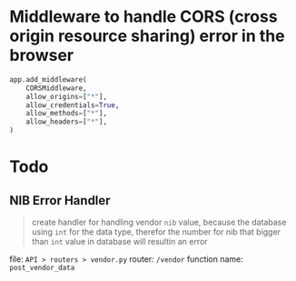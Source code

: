 # Middleware to handle CORS (cross origin  resource sharing) error in the browser

```python
app.add_middleware(
    CORSMiddleware,
    allow_origins=["*"],
    allow_credentials=True,
    allow_methods=["*"],
    allow_headers=["*"],
)
```

# Todo

## NIB Error Handler

> create handler for handling vendor `nib` value, because the database using `int`
for the data type, therefor the number for nib that bigger than `int` value in 
database will resultin an error

file: `API > routers > vendor.py`
router: `/vendor`
function name: `post_vendor_data`

